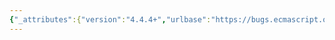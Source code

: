 ```yaml
---
{"_attributes":{"version":"4.4.4+","urlbase":"https://bugs.ecmascript.org/","maintainer":"dherman@mozilla.com"},"bug":{"bug_id":4160,"creation_ts":"2015-03-13 01:41:00 -0700","short_desc":"Can GeneratorResumeAbrupt throw an exception?","delta_ts":"2015-03-17 16:57:05 -0700","product":"Draft for 6th Edition","component":"editorial issue","version":"Rev 35: March 4, 2015 Release Candidate 2","rep_platform":"All","op_sys":"All","bug_status":"RESOLVED","resolution":"FIXED","priority":"Normal","bug_severity":"enhancement","everconfirmed":true,"reporter":{"uid":"axel","name":"Axel Rauschmayer"},"assigned_to":{"uid":"allen","name":"Allen Wirfs-Brock"},"long_desc":[{"commentid":13718,"comment_count":0,"who":{"uid":"axel","name":"Axel Rauschmayer"},"bug_when":"2015-03-13 01:41:42 -0700","thetext":"25.3.3.4 GeneratorResumeAbrupt(generator, abruptCompletion)\n\nStep 11 says: “Let _result_ be the value returned by the resumed computation.”\n\nIf you resume the computation and `abruptCompletion.[[type]]` is `throw`, is it possible that the resumed computation throws an exception? That would mean that GeneratorResumeAbrupt would throw an exception, right? Independently of the answers to these questions, I’d explain the effect of `throw` completions."},{"commentid":13720,"comment_count":1,"who":{"uid":"allen","name":"Allen Wirfs-Brock"},"bug_when":"2015-03-13 09:29:43 -0700","thetext":"If fact, getting a throw completion back as result is the most common case.\n\nAssume we have an active generator created like:\n\nfunction * counter(n) {\n   while (true) yield n++\n}\nlet g=counter(0);\n\nAnd its consumer executes something like:\n\ng.next();  //start the loop\ng.throw(\"abort counting\");\n\nFrom the perspective of g, that will be equivalent to replacing the yield with the above throw.  The exception  will go all the way to the top  counter's body eventually landing in step 4.1 of GeneratorStart with result being the throw completion record  for \"about counting\". Step 4.7.b sends control back to GeneratorResumeAbrupt step 11 with that same throw completion record. That eventually returns to the g.throw call site, with the throw completion so the exception continues to propagate from there.\n\nSo, from there perspective of the client, in this case g.throw(...) was essentially equivalent to just saying: throw \"abort counting\""},{"commentid":13721,"comment_count":2,"who":{"uid":"axel","name":"Axel Rauschmayer"},"bug_when":"2015-03-13 09:44:34 -0700","thetext":"Ah, good, thanks for confirming my suspicions.\n\nFor your example, I see a different control flow:\n\n* Generator.prototype.throw (25.3.1.4)\n* GeneratorResumeAbrupt (25.3.3.4)\n* The state of the generator is \"suspendedYield\" (step 5ff)\n* The part that I find a bit unclear is step 11 (of GeneratorResumeAbrupt): “Let _result_ be the value returned by the resumed computation.” It sounds like a value being returned is the normal case, but with `throw`, it isn’t. Therefore, I’d mention what happens if the “resumed computation” throws an exception. I’m assuming that that leads to GeneratorResumeAbrupt throwing an exception(?)"},{"commentid":13722,"comment_count":3,"who":{"uid":"allen","name":"Allen Wirfs-Brock"},"bug_when":"2015-03-13 10:17:34 -0700","thetext":"(In reply to Axel Rauschmayer from comment #2)\n\n> * The part that I find a bit unclear is step 11 (of GeneratorResumeAbrupt):\n> “Let _result_ be the value returned by the resumed computation.” It sounds\n> like a value being returned is the normal case, but with `throw`, it isn’t.\n> Therefore, I’d mention what happens if the “resumed computation” throws an\n> exception. I’m assuming that that leads to GeneratorResumeAbrupt throwing an\n> exception(?)\n\n\"value\" in this case, is the completion record ([[type]] throw in this case) returned from the inner algorithm of 25.3.3.1.\n\nThat completion record is just returned as the completion record for GeneratorResumeAbrupt and execution proceeds as if the throw method had directly thrown the exception.\n\n Note that in my example the exception represent by that completion record is the one injected via the throw method call.  But if the yield was in the scope of a catch clause, the catch clause or other generator function code might have thrown a different exception.  In that case the GeneratorResumeAbrupt completion record would reflect that other exception."},{"commentid":13723,"comment_count":4,"who":{"uid":"axel","name":"Axel Rauschmayer"},"bug_when":"2015-03-13 10:57:45 -0700","thetext":"If it’s a completion then that resolves my confusion. How about s/value/completion/ in the following sentence? “Let _result_ be the value returned by the resumed computation.”\n\n> Note that in my example the exception represent by that completion record is the one injected via the throw method call.  But if the yield was in the scope of a catch clause, the catch clause or other generator function code might have thrown a different exception.  In that case the GeneratorResumeAbrupt completion record would reflect that other exception.\n\nRight. Due to `try-catch` (and `finally`), it wouldn’t even have to be an exception, the returned completion could have been created by a `return` or by a `yield`."},{"commentid":13724,"comment_count":5,"who":{"uid":"allen","name":"Allen Wirfs-Brock"},"bug_when":"2015-03-13 11:45:46 -0700","thetext":"fixed in rev26 editor's draft"},{"commentid":13816,"comment_count":6,"who":{"uid":"allen","name":"Allen Wirfs-Brock"},"bug_when":"2015-03-17 16:57:05 -0700","thetext":"in rev36"}]}}
---
```

